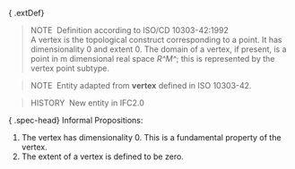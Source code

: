 { .extDef}
> NOTE&nbsp; Definition according to ISO/CD 10303-42:1992  
> A vertex is the topological construct corresponding to a point. It has dimensionality 0 and extent 0. The domain of a vertex, if present, is a point in m dimensional real space _R^M^_; this is represented by the vertex point subtype.

> NOTE&nbsp; Entity adapted from **vertex** defined in ISO 10303-42.

> HISTORY&nbsp; New entity in IFC2.0

{ .spec-head}
Informal Propositions:

1. The vertex has dimensionality 0. This is a fundamental property of the vertex.
2. The extent of a vertex is defined to be zero.